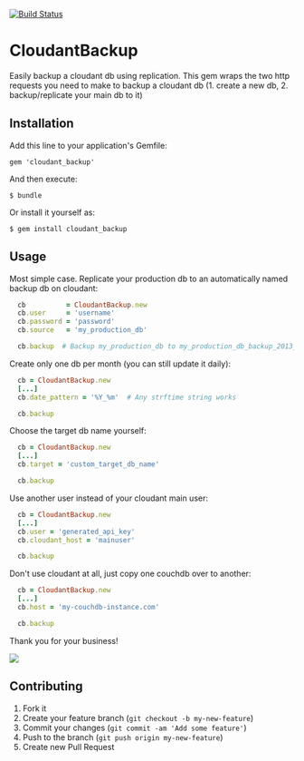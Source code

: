 [![Build Status](https://travis-ci.org/jayniz/cloudant-backup.png)](https://travis-ci.org/jayniz/cloudant-backup)
# CloudantBackup

Easily backup a cloudant db using replication. This gem wraps
the two http requests you need to make to backup a cloudant db
(1. create a new db, 2. backup/replicate your main db to it)

## Installation

Add this line to your application's Gemfile:

    gem 'cloudant_backup'

And then execute:

    $ bundle

Or install it yourself as:

    $ gem install cloudant_backup

## Usage

Most simple case. Replicate your production db to an automatically
named backup db on cloudant:

```ruby
  cb          = CloudantBackup.new
  cb.user     = 'username'
  cb.password = 'password'
  cb.source   = 'my_production_db'

  cb.backup  # Backup my_production_db to my_production_db_backup_2013_09_10
```

Create only one db per month (you can still update it daily):

```ruby
  cb = CloudantBackup.new
  [...]
  cb.date_pattern = '%Y_%m'  # Any strftime string works

  cb.backup
```

Choose the target db name yourself:

```ruby
  cb = CloudantBackup.new
  [...]
  cb.target = 'custom_target_db_name'

  cb.backup
```

Use another user instead of your cloudant main user:

```ruby
  cb = CloudantBackup.new
  [...]
  cb.user = 'generated_api_key'
  cb.cloudant_host = 'mainuser'

  cb.backup
```

Don't use cloudant at all, just copy one couchdb over to another:

```ruby
  cb = CloudantBackup.new
  [...]
  cb.host = 'my-couchdb-instance.com'

  cb.backup
```

Thank you for your business!

![](https://dl.dropboxusercontent.com/u/1953503/gifs/5eNxg9u.jpg)


## Contributing

1. Fork it
2. Create your feature branch (`git checkout -b my-new-feature`)
3. Commit your changes (`git commit -am 'Add some feature'`)
4. Push to the branch (`git push origin my-new-feature`)
5. Create new Pull Request
